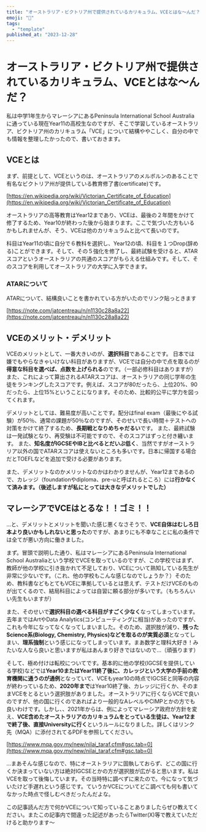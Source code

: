 ```yaml
---
title: "オーストラリア・ビクトリア州で提供されているカリキュラム、VCEとはな〜んだ？"
emoji: "🤖"
tags:
  - "template"
published_at: "2023-12-28"
---
```


# オーストラリア・ビクトリア州で提供されているカリキュラム、VCEとはな〜んだ？

私は中学1年生からマレーシアにあるPeninsula International School Australiaに通っている現在Year11の高校生なのですが、そこで学習しているオーストラリア、ビクトリア州のカリキュラム「VCE」について結構ややこしく、自分の中でも情報を整理したかったので、書いておきます。

## VCEとは
まず、前提として、VCEというのは、オーストラリアのメルボルンのあることで有名なビクトリア州が提供している教育修了書(certificate)です。

[https://en.wikipedia.org/wiki/Victorian_Certificate_of_Education](https://en.wikipedia.org/wiki/Victorian_Certificate_of_Education)

オーストラリアの高等教育はYear12まであり、VCEは、最後の２年間をかけて修了するため、Year10が終わった後から始まります。ここで気づいた方もいるかもしれませんが、そう、VCEは他のカリキュラムと比べて長いのです。

科目はYear11の頃に自分で６教科を選択し、Year12の頃、科目を１つDrop(辞める)ことができます。そして、その５強化を修了し、最終試験を受けると、ATARスコアというオーストラリアの共通のスコアがもらえる仕組みです。そして、そのスコアを利用してオーストラリアの大学に入学できます。

### ATARについて
ATARについて、結構良いことを書かれている方がいたのでリンク貼っときます

[https://note.com/jatcentreau/n/n1130c28a8a22](https://note.com/jatcentreau/n/n1130c28a8a22)

## VCEのメリット・デメリット
VCEのメリットとして、一番大きいのが、**選択科目**であることです。
日本では嫌でもやらなきゃいけない科目がありますが、VCEでは自分の中で点を取るのが**得意な科目を選べば、点数を上げられる**のです。（一部必修科目はありますが）
また、これによって算出されるATARスコアは、オーストラリアの同じ学年の生徒をランキングしたスコアです。例えば、スコアが80だったら、上位20%、90だったら、上位15%ということになります。そのため、比較的公平に学力を図ってくれます。

デメリットとしては、難易度が高いことです。配分はfinal exam（最後にやる試験）が50％、通常の課題が50％なのですが、そのせいで長い時間＋テストへの対策をかけて終了するため、**長期戦となりめちゃだるい**です。
また、最終試験は一発試験となり、再受験は不可能ですので、そのスコアはずっと付き纏います。
また、**知名度がIGCSEやIBと比べるとだいぶ低く**、当然ですがオーストラリア以外の国でATARスコアは使えないところも多いです。日本に帰国する場合だとTOEFLなどを追加で受ける必要があります。

また、デメリットなのかメリットなのかはわかりませんが、Year12まであるので、カレッジ（foundationやdiploma、pre-uと呼ばれるところ）には**行かなくて済みます。（後述しますが私にとっては大きなデメリットでした）**

## マレーシアでVCEはとるな！！ゴミ！！
…と、デメリットとメリットを聞いた感じ悪くなさそうで、**VCE自体はむしろ日本より良いかもしれないと思った**のですが、あまりにも不幸なことに私の条件では全てが悪い方向に働きました。

まず。冒頭で説明した通り、私はマレーシアにあるPeninsula International School Australiaという学校でVCEを取っているのですが、この学校ではまず、教師が他の学校に引き抜かれて不足しており、VCEについて熟知している先生が非常に少ないです。（これ、他の学校もこんな感じなのでしょうか？）そのため、教科書などもとてもVCEに準拠しているとは思えず、テストだけVCEのものが出てくるので、結局科目によっては自習に頼る部分が多いです。（もちろんいい先生もいますが）

また、そのせいで**選択科目の選べる科目がすごく少なく**なってしまっています。去年まではArtやData Analytics(コンピューティングに相当)があったのですが、これも今年になってなくなってしまいました。そのため、選択肢が減り、**残ったScience系(Biology, Chemistry, Physics)などを取るのが実質必須**となってしまい、**理系強制**という感じになってしまっています。まあ数学と理科大好き！みたいな人なら良いと思いますが私はあんまり好きではないので…（頑張ります）

そして、極め付けは転校についてです。基本的に他の学校(IGCSEを提供している学校)などでは**Year10またはYear11終了後に、カレッジという大学の手前の教育機関に通うのが通例**となっていて、VCEもyear10の時点でIGCSEと同等の内容が終わっているため、**2020年まで**はYear10終了後、カレッジに行くか、そのままVCEをとるという選択肢がありました。オーストラリアに行くならVCEで良いのですが、他の国に行くのであればより一般的なAレベルやCIMPとかの方でも良いわけです。しかし、、2021年からは、例によってマレーシア政府が方針を変え、**VCE含めたオーストラリアのカリキュラムをとっている生徒は、Year12まで終了後、直接Universityに行く**というルールになりました。詳しくはリンク先（MQA）に添付されてるPDFを参照してください。

[https://www.mqa.gov.my/new/nilai_taraf.cfm#gsc.tab=0](https://www.mqa.gov.my/new/nilai_taraf.cfm#gsc.tab=0)

…まあそんな感じなので、特にオーストラリアに固執しておらず、どこの国に行くか決まっていない方は絶対IGCSEとかの方が選択肢が広がると思います。私はVCEを取って後悔しています。その当時特に調べずに来たので。今になって気づいたけど手遅れという感じです。ていうかVCEについてどこ調べても何も書いてなかった時点で怪しむべきだったんだよな。

この記事読んだ方で何かVCEについて知っていることありましたらぜひ教えてください。またこの記事内で間違った記述があったらTwitter(X)等で教えていただけると助かります〜
